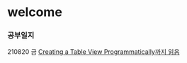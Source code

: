 # welcome

### 공부일지

210820 금 [Creating a Table View Programmatically까지 읽음](https://www.notion.so/jhcode/210819-bst-Swift-3-18ea-3-8f66ba5824534903a062dee8400e1339#5e85ed1f63b44393a169799d9a573cc3)

